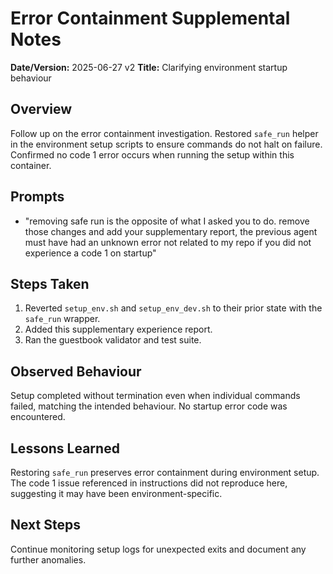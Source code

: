 # Error Containment Supplemental Notes

**Date/Version:** 2025-06-27 v2
**Title:** Clarifying environment startup behaviour

## Overview
Follow up on the error containment investigation. Restored `safe_run` helper in the environment setup scripts to ensure commands do not halt on failure. Confirmed no code 1 error occurs when running the setup within this container.

## Prompts
- "removing safe run is the opposite of what I asked you to do. remove those changes and add your supplementary report, the previous agent must have had an unknown error not related to my repo if you did not experience a code 1 on startup"

## Steps Taken
1. Reverted `setup_env.sh` and `setup_env_dev.sh` to their prior state with the `safe_run` wrapper.
2. Added this supplementary experience report.
3. Ran the guestbook validator and test suite.

## Observed Behaviour
Setup completed without termination even when individual commands failed, matching the intended behaviour. No startup error code was encountered.

## Lessons Learned
Restoring `safe_run` preserves error containment during environment setup. The code 1 issue referenced in instructions did not reproduce here, suggesting it may have been environment-specific.

## Next Steps
Continue monitoring setup logs for unexpected exits and document any further anomalies.
